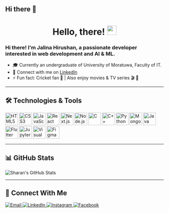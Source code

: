 ## Hi there 👋

<!--
**rajeevansharan/rajeevansharan** is a ✨ _special_ ✨ repository because its `README.md` (this file) appears on your GitHub profile.

Here are some ideas to get you started:

- 🔭 I’m currently working on ...
- 🌱 I’m currently learning ...
- 👯 I’m looking to collaborate on ...
- 🤔 I’m looking for help with ...
- 💬 Ask me about ...
- 📫 How to reach me: ...
- 😄 Pronouns: ...
- ⚡ Fun fact: ...
-->
<h1 align="center">Hello, there! <img src="https://raw.githubusercontent.com/MartinHeinz/MartinHeinz/master/wave.gif" width="30px"></h1>

### Hi there! I'm **Jalina Hirushan**, a passionate developer interested in web development and AI & ML.

- 🎓 Currently an undergraduate of University of Moratuwa, Faculty of IT.  
- 🔗 Connect with me on [LinkedIn](https://www.linkedin.com/in/yourlinkedin)  
- ⚡ Fun fact: Cricket fan 🏏 | Also enjoy movies & TV series 🎬 🍿

---

## 🛠️ Technologies & Tools

<p align="left">
  <img src="https://cdn.jsdelivr.net/gh/devicons/devicon/icons/html5/html5-original.svg" height="40" title="HTML5"/>
  <img src="https://cdn.jsdelivr.net/gh/devicons/devicon/icons/css3/css3-original.svg" height="40" title="CSS3"/>
  <img src="https://cdn.jsdelivr.net/gh/devicons/devicon/icons/javascript/javascript-original.svg" height="40" title="JavaScript"/>
  <img src="https://cdn.jsdelivr.net/gh/devicons/devicon/icons/react/react-original.svg" height="40" title="React"/>
  <img src="https://cdn.jsdelivr.net/gh/devicons/devicon/icons/nextjs/nextjs-original.svg" height="40" title="Next.js"/>
  <img src="https://cdn.jsdelivr.net/gh/devicons/devicon/icons/nodejs/nodejs-original.svg" height="40" title="Node.js"/>
  <img src="https://cdn.jsdelivr.net/gh/devicons/devicon/icons/c/c-original.svg" height="40" title="C"/>
  <img src="https://cdn.jsdelivr.net/gh/devicons/devicon/icons/cplusplus/cplusplus-original.svg" height="40" title="C++"/>
  <img src="https://cdn.jsdelivr.net/gh/devicons/devicon/icons/python/python-original.svg" height="40" title="Python"/>
  <img src="https://cdn.jsdelivr.net/gh/devicons/devicon/icons/mongodb/mongodb-original.svg" height="40" title="MongoDB"/>
  <img src="https://cdn.jsdelivr.net/gh/devicons/devicon/icons/java/java-original.svg" height="40" title="Java"/>
  <img src="https://cdn.jsdelivr.net/gh/devicons/devicon/icons/flutter/flutter-original.svg" height="40" title="Flutter"/>
  <img src="https://cdn.jsdelivr.net/gh/devicons/devicon/icons/jupyter/jupyter-original.svg" height="40" title="Jupyter Notebook"/>
  <img src="https://cdn.jsdelivr.net/gh/devicons/devicon/icons/vscode/vscode-original.svg" height="40" title="Visual Studio Code"/>
  <img src="https://cdn.jsdelivr.net/gh/devicons/devicon/icons/figma/figma-original.svg" height="40" title="Figma"/>
</p>


---

## 📊 GitHub Stats

![Sharan's GitHub Stats](https://github-readme-stats.vercel.app/api?username=rajeevansharan&show_icons=true&theme=tokyonight)

---

## 🔗 Connect With Me

<p align="left">
  <a href="mailto:jalina@example.com">
    <img src="https://img.shields.io/badge/Email-D14836?style=flat&logo=gmail&logoColor=white" alt="Email">
  </a>
  <a href="https://www.linkedin.com/in/yourlinkedin">
    <img src="https://img.shields.io/badge/LinkedIn-0A66C2?style=flat&logo=linkedin&logoColor=white" alt="LinkedIn">
  </a>
  <a href="https://www.instagram.com/yourusername">
    <img src="https://img.shields.io/badge/Instagram-E4405F?style=flat&logo=instagram&logoColor=white" alt="Instagram">
  </a>
  <a href="https://www.facebook.com/yourusername">
    <img src="https://img.shields.io/badge/Facebook-1877F2?style=flat&logo=facebook&logoColor=white" alt="Facebook">
  </a>
</p>

